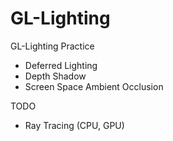 # GL-Lighting
GL-Lighting Practice

- Deferred Lighting
- Depth Shadow
- Screen Space Ambient Occlusion

TODO
- Ray Tracing (CPU, GPU)
